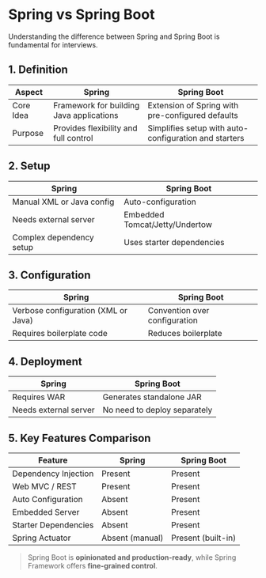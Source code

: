 # Spring vs Spring Boot

Understanding the difference between Spring and Spring Boot is fundamental for interviews.

## 1. Definition

| Aspect        | Spring                                      | Spring Boot                                             |
|---------------|---------------------------------------------|----------------------------------------------------------|
| Core Idea     | Framework for building Java applications    | Extension of Spring with pre-configured defaults         |
| Purpose       | Provides flexibility and full control       | Simplifies setup with auto-configuration and starters    |

## 2. Setup

| Spring                      | Spring Boot                         |
|----------------------------|--------------------------------------|
| Manual XML or Java config  | Auto-configuration                   |
| Needs external server      | Embedded Tomcat/Jetty/Undertow       |
| Complex dependency setup   | Uses starter dependencies            |

## 3. Configuration

| Spring                                 | Spring Boot                               |
|----------------------------------------|--------------------------------------------|
| Verbose configuration (XML or Java)    | Convention over configuration              |
| Requires boilerplate code              | Reduces boilerplate                        |

## 4. Deployment

| Spring           | Spring Boot                     |
|------------------|----------------------------------|
| Requires WAR     | Generates standalone JAR        |
| Needs external server | No need to deploy separately |

## 5. Key Features Comparison

| Feature                     | Spring             | Spring Boot          |
|-----------------------------|--------------------|----------------------|
| Dependency Injection        | Present            | Present              |
| Web MVC / REST              | Present            | Present              |
| Auto Configuration          | Absent             | Present              |
| Embedded Server             | Absent             | Present              |
| Starter Dependencies        | Absent             | Present              |
| Spring Actuator             | Absent (manual)    | Present (built-in)   |


> Spring Boot is **opinionated and production-ready**, while Spring Framework offers **fine-grained control**.